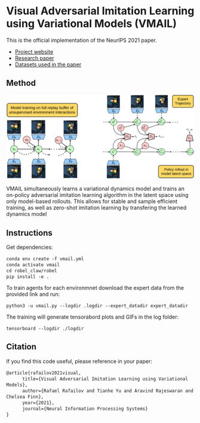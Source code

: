 # Visual Adversarial Imitation Learning using Variational Models (VMAIL)
This is the official implementation of the NeurIPS 2021 paper.

- [Project website][website]
- [Research paper][paper]
- [Datasets used in the paper][data]

[website]: https://sites.google.com/view/variational-mail
[paper]: https://arxiv.org/abs/2107.08829
[data]: https://drive.google.com/drive/folders/1JZmOVmlCqScqu0DDmn7857D5FtHZr6Un


## Method

![VMAIL](/images/VMAIL.png)

VMAIL simultaneously learns a variational dynamics model and trains an on-policy 
adversarial imitation learning algorithm in the latent space using only model-based 
rollouts. This allows for stable and sample efficient training, as well as zero-shot
imitation learning by transfering the learned dynamics model



## Instructions

Get dependencies:

```
conda env create -f vmail.yml
conda activate vmail
cd robel_claw/robel
pip install -e .
```

To train agents for each environmnet download the expert data from the provided link and run:

```
python3 -u vmail.py --logdir .logdir --expert_datadir expert_datadir
```

The training will generate tensorabord plots and GIFs in the log folder:

```
tensorboard --logdir ./logdir
```

## Citation

If you find this code useful, please reference in your paper:

```
@article{rafailov2021visual,
      title={Visual Adversarial Imitation Learning using Variational Models}, 
      author={Rafael Rafailov and Tianhe Yu and Aravind Rajeswaran and Chelsea Finn},
      year={2021},
      journal={Neural Information Processing Systems}
}
